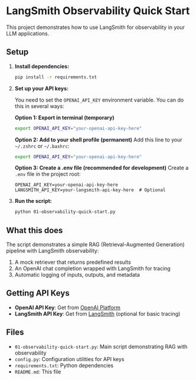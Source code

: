 # LangSmith Observability Quick Start

This project demonstrates how to use LangSmith for observability in your LLM applications.

## Setup

1. **Install dependencies:**

   ```bash
   pip install -r requirements.txt
   ```

2. **Set up your API keys:**

   You need to set the `OPENAI_API_KEY` environment variable. You can do this in several ways:

   **Option 1: Export in terminal (temporary)**

   ```bash
   export OPENAI_API_KEY="your-openai-api-key-here"
   ```

   **Option 2: Add to your shell profile (permanent)**
   Add this line to your `~/.zshrc` or `~/.bashrc`:

   ```bash
   export OPENAI_API_KEY="your-openai-api-key-here"
   ```

   **Option 3: Create a .env file (recommended for development)**
   Create a `.env` file in the project root:

   ```
   OPENAI_API_KEY=your-openai-api-key-here
   LANGSMITH_API_KEY=your-langsmith-api-key-here  # Optional
   ```

3. **Run the script:**
   ```bash
   python 01-observability-quick-start.py
   ```

## What this does

The script demonstrates a simple RAG (Retrieval-Augmented Generation) pipeline with LangSmith observability:

1. A mock retriever that returns predefined results
2. An OpenAI chat completion wrapped with LangSmith for tracing
3. Automatic logging of inputs, outputs, and metadata

## Getting API Keys

- **OpenAI API Key**: Get from [OpenAI Platform](https://platform.openai.com/api-keys)
- **LangSmith API Key**: Get from [LangSmith](https://smith.langchain.com/) (optional for basic tracing)

## Files

- `01-observability-quick-start.py`: Main script demonstrating RAG with observability
- `config.py`: Configuration utilities for API keys
- `requirements.txt`: Python dependencies
- `README.md`: This file
